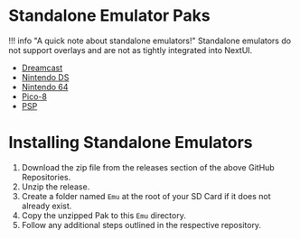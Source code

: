 # Standalone Emulator Paks

!!! info "A quick note about standalone emulators!"
    Standalone emulators do not support overlays and are not as tightly integrated into NextUI.

- [Dreamcast](https://github.com/josegonzalez/minui-dreamcast-pak)
- [Nintendo DS](https://github.com/josegonzalez/minui-nintendo-ds-pak)
- [Nintendo 64](https://github.com/josegonzalez/minui-n64-pak)
- [Pico-8](https://github.com/josegonzalez/minui-pico-8-pak)
- [PSP](https://github.com/ben16w/minui-psp)

# Installing Standalone Emulators

1. Download the zip file from the releases section of the above GitHub Repositories.
2. Unzip the release.
3. Create a folder named `Emu` at the root of your SD Card if it does not already exist.
4. Copy the unzipped Pak to this `Emu` directory.
5. Follow any additional steps outlined in the respective repository.
